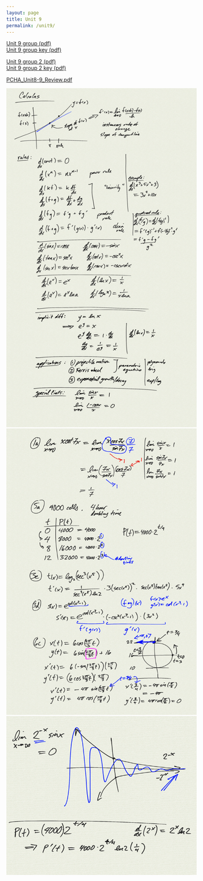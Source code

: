 ```yaml
---
layout: page
title: Unit 9
permalink: /unit9/
---
```


[Unit 9 group (pdf)](pcha_unit9_group.pdf)  
[Unit 9 group key (pdf)](pcha_unit9_group_key.pdf)  

[Unit 9 group 2 (pdf)](pcha_unit9_group2.pdf)  
[Unit 9 group 2 key (pdf)](pcha_unit9_group2_key.pdf)  

[PCHA_Unit8-9_Review.pdf](PCHA_Unit8-9_Review.pdf)

![](0.png)
![](1.png)
![](2.png)

